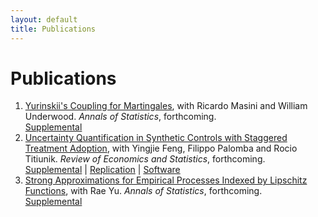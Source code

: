 ```yaml
---
layout: default
title: Publications
---
```


# Publications

1. [Yurinskii's Coupling for Martingales](https://mdcattaneo.github.io/papers/Cattaneo-Masini-Underwood_2025_AOS.pdf), with Ricardo Masini and William Underwood.
_Annals of Statistics_, forthcoming.  
[Supplemental](https://mdcattaneo.github.io/papers/Cattaneo-Masini-Underwood_2025_AOS--Supplement.pdf)
2. [Uncertainty Quantification in Synthetic Controls with Staggered Treatment Adoption](https://mdcattaneo.github.io/papers/Cattaneo-Feng-Palomba-Titiunik_2025_RESTAT.pdf), with Yingjie Feng, Filippo Palomba and Rocio Titiunik.
_Review of Economics and Statistics_, forthcoming.  
[Supplemental](https://mdcattaneo.github.io/papers/Cattaneo-Feng-Palomba-Titiunik_2025_RESTAT--Supplement.pdf) | [Replication](https://github.com/nppackages-replication/CFPT_2025_RESTAT) | [Software](https://cattaneo.princeton.edu/software)
3. [Strong Approximations for Empirical Processes Indexed by Lipschitz Functions](https://mdcattaneo.github.io/papers/Cattaneo-Yu_2025_AOS.pdf), with Rae Yu.
_Annals of Statistics_, forthcoming.  
[Supplemental](https://mdcattaneo.github.io/papers/Cattaneo-Yu_2025_AOS--Supplement.pdf)
